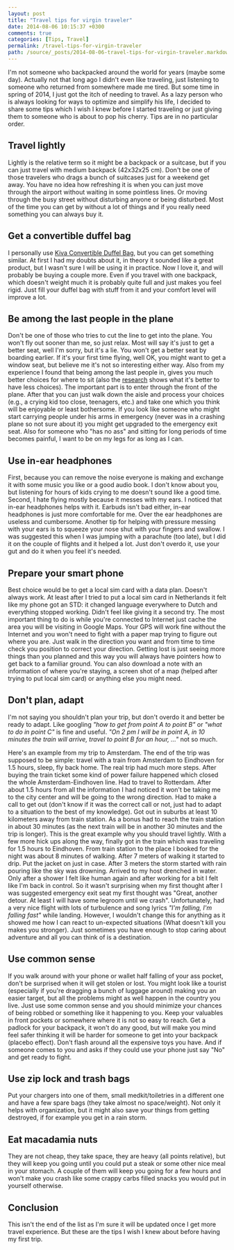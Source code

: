```yaml
---
layout: post
title: "Travel tips for virgin traveler"
date: 2014-08-06 10:15:37 +0300
comments: true
categories: [Tips, Travel]
permalink: /travel-tips-for-virgin-traveler
path: /source/_posts/2014-08-06-travel-tips-for-virgin-traveler.markdown
---
```


I'm not someone who backpacked around the world for years (maybe some day). Actually not that long ago I didn't even like traveling, just listening to someone who returned from somewhere made me tired. But some time in spring of 2014, I just got the itch of needing to travel. As a lazy person who is always looking for ways to optimize and simplify his life, I decided to share some tips which I wish I knew before I started traveling or just giving them to someone who is about to pop his cherry. Tips are in no particular order.

## Travel lightly

Lightly is the relative term so it might be a backpack or a suitcase, but if you can just travel with medium backpack (42x32x25 cm). Don't be one of those travelers who drags a bunch of suitcases just for a weekend get away. You have no idea how refreshing it is when you can just move through the airport without waiting in some pointless lines. Or moving through the busy street without disturbing anyone or being disturbed. Most of the time you can get by without a lot of things and if you really need something you can always buy it.

## Get a convertible duffel bag

I personally use [Kiva Convertible Duffel Bag][kiva-duffel-bag-amazon], but you can get something similar. At first I had my doubts about it, in theory it sounded like a great product, but I wasn't sure I will be using it in practice. Now I love it, and will probably be buying a couple more. Even if you travel with one backpack, which doesn't weight much it is probably quite full and just makes you feel rigid. Just fill your duffel bag with stuff from it and your comfort level will improve a lot.

## Be among the last people in the plane

Don't be one of those who tries to cut the line to get into the plane. You won't fly out sooner than me, so just relax. Most will say it's just to get a better seat, well I'm sorry, but it's a lie. You won't get a better seat by boarding earlier. If it's your first time flying, well OK, you might want to get a window seat, but believe me it's not so interesting either way. Also from my experience I found that being among the last people in, gives you much better choices for where to sit (also the [research][paradox-of-choice-research] shows what it's better to have less choices). The important part is to enter through the front of the plane. After that you can just walk down the aisle and process your choices (e.g., a crying kid too close, teenagers, etc.) and take one which you think will be enjoyable or least bothersome. If you look like someone who might start carrying people under his arms in emergency (never was in a crashing plane so not sure about it) you might get upgraded to the emergency exit seat. Also for someone who "has no ass" and sitting for long periods of time becomes painful, I want to be on my legs for as long as I can.

## Use in-ear headphones

First, because you can remove the noise everyone is making and exchange it with some music you like or a good audio book. I don't know about you, but listening for hours of kids crying to me doesn't sound like a good time. Second, I hate flying mostly because it messes with my ears. I noticed that in-ear headphones helps with it. Earbuds isn't bad either, in-ear headphones is just more comfortable for me. Over the ear headphones are useless and cumbersome. Another tip for helping with pressure messing with your ears is to squeeze your nose shut with your fingers and swallow. I was suggested this when I was jumping with a parachute (too late), but I did it on the couple of flights and it helped a lot. Just don't overdo it, use your gut and do it when you feel it's needed.

## Prepare your smart phone

Best choice would be to get a local sim card with a data plan. Doesn't always work. At least after I tried to put a local sim card in Netherlands it felt like my phone got an STD: it changed language everywhere to Dutch and everything stopped working. Didn't feel like giving it a second try. The most important thing to do is while you're connected to Internet just cache the area you will be visiting in Google Maps. Your GPS will work fine without the Internet and you won't need to fight with a paper map trying to figure out where you are. Just walk in the direction you want and from time to time check you position to correct your direction. Getting lost is just seeing more things than you planned and this way you will always have pointers how to get back to a familiar ground. You can also download a note with an information of where you're staying, a screen shot of a map (helped after trying to put local sim card) or anything else you might need.

## Don't plan, adapt

I'm not saying you shouldn't plan your trip, but don't overdo it and better be ready to adapt. Like googling *"how to get from point A to point B"* or *"what to do in point C"* is fine and useful. *"On 2 pm I will be in point A, in 10 minutes the train will arrive, travel to point B for an hour, ..."* not so much.

Here's an example from my trip to Amsterdam. The end of the trip was supposed to be simple: travel with a train from Amsterdam to Eindhoven for 1.5 hours, sleep, fly back home. The real trip had much more steps. After buying the train ticket some kind of power failure happened which closed the whole Amsterdam-Eindhoven line. Had to travel to Rotterdam. After about 1.5 hours from all the information I had noticed it won't be taking me to the city center and will be going to the wrong direction. Had to make a call to get out (don't know if it was the correct call or not, just had to adapt to a situation to the best of my knowledge). Got out in suburbs at least 10 kilometers away from train station. As a bonus had to reach the train station in about 30 minutes (as the next train will be in another 30 minutes and the trip is longer). This is the great example why you should travel lightly. With a few more hick ups along the way, finally got in the train which was traveling for 1.5 hours to Eindhoven. From train station to the place I booked for the night was about 8 minutes of walking. After 7 meters of walking it started to drip. Put the jacket on just in case. After 3 meters the storm started with rain pouring like the sky was drowning. Arrived to my host drenched in water. Only after a shower I felt like human again and after working for a bit I felt like I'm back in control. So it wasn't surprising when my first thought after I was suggested emergency exit seat my first thought was "Great, another detour. At least I will have some legroom until we crash". Unfortunately, had a very nice flight with lots of turbulence and song lyrics *"I'm falling, I'm falling fast"* while landing. However, I wouldn't change this for anything as it showed me how I can react to un-expected situations (What doesn't kill you makes you stronger). Just sometimes you have enough to stop caring about adventure and all you can think of is a destination.

## Use common sense

If you walk around with your phone or wallet half falling of your ass pocket, don't be surprised when it will get stolen or lost. You might look like a tourist (especially if you're dragging a bunch of luggage around) making you an easier target, but all the problems might as well happen in the country you live. Just use some common sense and you should minimize your chances of being robbed or something like it happening to you. Keep your valuables in front pockets or somewhere where it is not so easy to reach. Get a padlock for your backpack, it won't do any good, but will make you mind feel safer thinking it will be harder for someone to get into your backpack (placebo effect). Don't flash around all the expensive toys you have. And if someone comes to you and asks if they could use your phone just say "No" and get ready to fight.

## Use zip lock and trash bags

Put your chargers into one of them, small medkit/toiletries in a different one and have a few spare bags (they take almost no space/weight). Not only it helps with organization, but it might also save your things from getting destroyed, if for example you get in a rain storm.

## Eat macadamia nuts

They are not cheap, they take space, they are heavy (all points relative), but they will keep you going until you could put a steak or some other nice meal in your stomach. A couple of them will keep you going for a few hours and won't make you crash like some crappy carbs filled snacks you would put in yourself otherwise.

## Conclusion

This isn't the end of the list as I'm sure it will be updated once I get more travel experience. But these are the tips I wish I knew about before having my first trip.

[paradox-of-choice-research]: http://blog.bufferapp.com/6-powerful-psychological-effects-that-explain-how-humans-tick
[kiva-duffel-bag-amazon]: http://www.amazon.co.uk/Kiva-Convertible-Duffel-Bag-Ruby/dp/B002AA7LCI
